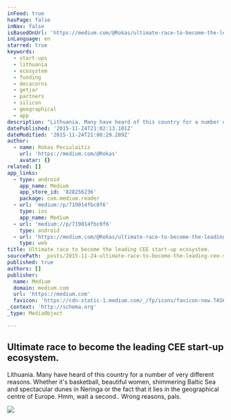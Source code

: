 ```yaml
---
inFeed: true
hasPage: false
inNav: false
isBasedOnUrl: 'https://medium.com/@Rokas/ultimate-race-to-become-the-leading-cee-start-up-ecosystem-719014fbc0f6#.8beej9e0y'
inLanguage: en
starred: true
keywords:
  - start-ups
  - lithuania
  - ecosystem
  - funding
  - decacorns
  - getjar
  - partners
  - silicon
  - geographical
  - app
description: "Lithuania. Many have heard of this country for a number of very different reasons. Whether it's basketball, beautiful women, shimmering Baltic Sea and spectacular dunes in Neringa or the fact that it lies in the geographical centre of Europe. Hmm, wait a second.. W rong reasons, pals."
datePublished: '2015-11-24T21:02:13.101Z'
dateModified: '2015-11-24T21:00:29.289Z'
author:
  - name: Rokas Peciulaitis
    url: 'https://medium.com/@Rokas'
    avatar: {}
related: []
app_links:
  - type: android
    app_name: Medium
    app_store_id: '828256236'
    package: com.medium.reader
  - url: 'medium:/p/719014fbc0f6'
    type: ios
    app_name: Medium
  - url: 'medium://p/719014fbc0f6'
    type: android
  - url: 'https://medium.com/@Rokas/ultimate-race-to-become-the-leading-cee-start-up-ecosystem-719014fbc0f6'
    type: web
title: Ultimate race to become the leading CEE start-up ecosystem.
sourcePath: _posts/2015-11-24-ultimate-race-to-become-the-leading-cee-start-up-ecosystem.md
published: true
authors: []
publisher:
  name: Medium
  domain: medium.com
  url: 'https://medium.com'
  favicon: 'https://cdn-static-1.medium.com/_/fp/icons/favicon-new.TAS6uQ-Y7kcKgi0xjcYHXw.ico'
_context: 'http://schema.org'
_type: MediaObject

---
```

<article style=""><h1>Ultimate race to become the leading CEE start-up ecosystem.</h1><p>Lithuania. Many have heard of this country for a number of very different reasons. Whether it's basketball, beautiful women, shimmering Baltic Sea and spectacular dunes in Neringa or the fact that it lies in the geographical centre of Europe. Hmm, wait a second.. Wrong reasons, pals.</p><img src="https://cdn-images-1.medium.com/max/800/1*rStk2XrEJ4pIAn9os9c79g.jpeg" /></article>